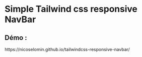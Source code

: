 <h1>Simple Tailwind css responsive NavBar</h1>
<h2>Démo : </h2> https://nicoselomin.github.io/tailwindcss-responsive-navbar/